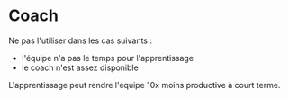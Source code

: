# Coach

Ne pas l'utiliser dans les cas suivants : 
- l'équipe n'a pas le temps pour l'apprentissage
- le coach n'est assez disponible 

L'apprentissage peut rendre l'équipe 10x moins productive à court terme.
